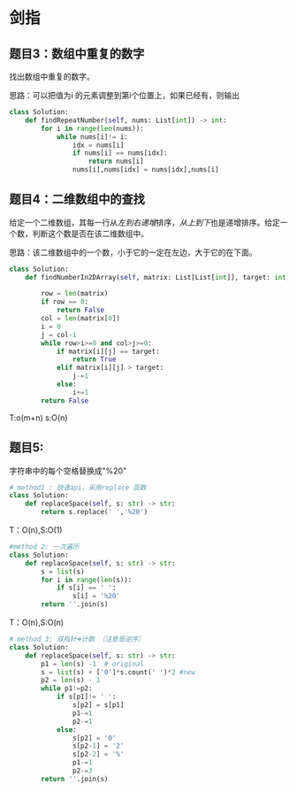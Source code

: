 # 剑指

##  题目3：数组中重复的数字

找出数组中重复的数字。

思路：可以把值为i 的元素调整到第i个位置上，如果已经有，则输出

```python
class Solution:
    def findRepeatNumber(self, nums: List[int]) -> int:
        for i in range(len(nums)):
            while nums[i]!= i:
                idx = nums[i]
                if nums[i] == nums[idx]:
                    return nums[i]
                nums[i],nums[idx] = nums[idx],nums[i]
```
            
##  题目4：二维数组中的查找

给定一个二维数组，其每一行从*左到右递增*排序，*从上到下*也是递增排序。给定一个数，判断这个数是否在该二维数组中。

思路：该二维数组中的一个数，小于它的一定在左边，大于它的在下面。

```python
class Solution:
    def findNumberIn2DArray(self, matrix: List[List[int]], target: int) -> bool:
        
        row = len(matrix)
        if row == 0:
            return False
        col = len(matrix[0])
        i = 0
        j = col-1
        while row>i>=0 and col>j>=0:
            if matrix[i][j] == target:
                return True
            elif matrix[i][j] > target:
                j-=1
            else:
                i+=1
        return False
```
T:o(m+n)
s:O(n)

##  题目5: 

字符串中的每个空格替换成"%20"
```python
# method1 : 快速api，采用replace 函数
class Solution:
    def replaceSpace(self, s: str) -> str:
        return s.replace(' ','%20')
```
T：O(n),S:O(1)
```python
#method 2: 一次遍历
class Solution:
    def replaceSpace(self, s: str) -> str:
        s = list(s)
        for i in range(len(s)):
            if s[i] == ' ':
                s[i] = '%20'
        return ''.join(s)
```
T：O(n),S:O(n)
```python
# method 3: 双指针➕计数 （注意是逆序）
class Solution:
    def replaceSpace(self, s: str) -> str:
        p1 = len(s) -1  # original
        s = list(s) + ['0']*s.count(' ')*2 #new
        p2 = len(s) - 1
        while p1!=p2:
            if s[p1]!= ' ':
                s[p2] = s[p1]
                p1-=1
                p2-=1
            else:
                s[p2] = '0'
                s[p2-1] = '2'
                s[p2-2] = '%'
                p1-=1
                p2-=3
        return ''.join(s)
```


